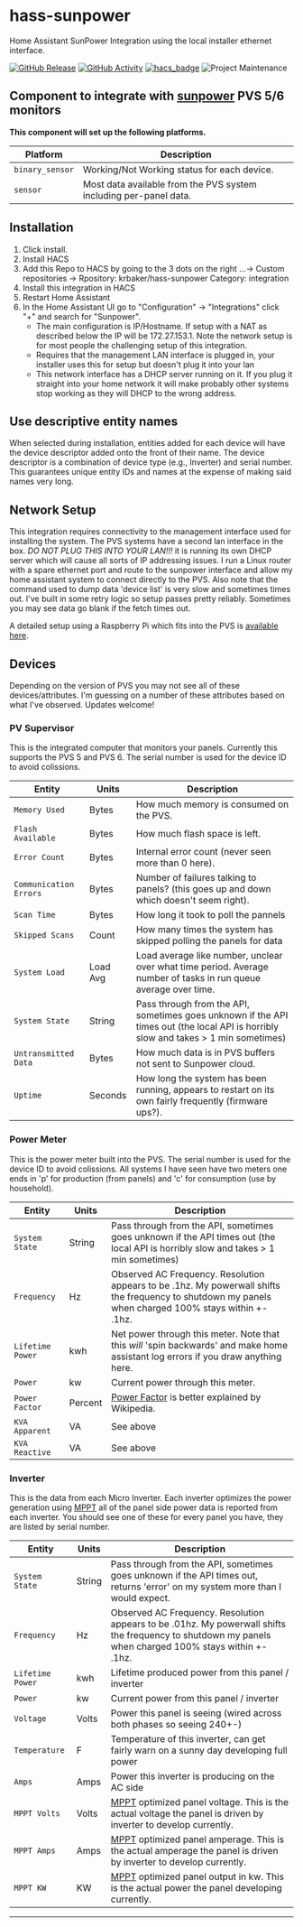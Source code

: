 # hass-sunpower
Home Assistant SunPower Integration using the local installer ethernet interface.

[![GitHub Release][releases-shield]][releases]
[![GitHub Activity][commits-shield]][commits]
[![hacs_badge](https://img.shields.io/badge/HACS-Custom-orange.svg?style=for-the-badge)](https://github.com/custom-components/hacs)
![Project Maintenance][maintenance-shield]

## Component to integrate with [sunpower][sunpower-us] PVS 5/6 monitors

**This component will set up the following platforms.**

Platform | Description
-- | --
`binary_sensor` | Working/Not Working status for each device.
`sensor` | Most data available from the PVS system including per-panel data.

## Installation
1. Click install.
3. Install HACS
4. Add this Repo to HACS by going to the 3 dots on the right ...-> Custom repositories -> Rpository: krbaker/hass-sunpower Category: integration
5. Install this integration in HACS
6. Restart Home Assistant
8. In the Home Assistant UI go to "Configuration" -> "Integrations" click "+" and search for "Sunpower".
   * The main configuration is IP/Hostname. If setup with a NAT as described below the IP will be 172.27.153.1. Note the network setup is for most people the challenging setup of this integration.
   * Requires that the management LAN interface is plugged in, your installer uses this for setup but doesn't plug it into your lan
   * This network interface has a DHCP server running on it. If you plug it straight into your home network it will make probably other systems stop working as they will DHCP to the wrong address.

## Use descriptive entity names
When selected during installation, entities added for each device will have the device descriptor added onto the front of their name. The device descriptor is a combination of device type (e.g., Inverter) and serial number. This guarantees unique entity IDs and names at the expense of making said names very long.

## Network Setup
This integration requires connectivity to the management interface used for installing the system.  The PVS systems have a second lan interface in the box.  *DO NOT PLUG THIS INTO YOUR LAN!!!* it is running its own DHCP server which will cause all sorts of IP addressing issues.  I run a Linux router with a spare ethernet port and route to the sunpower interface and allow my home assistant system to connect directly to the PVS.  Also note that the command used to dump data 'device list' is very slow and sometimes times out.  I've built in some retry logic so setup passes pretty reliably.  Sometimes you may see data go blank if the fetch times out.

A detailed setup using a Raspberry Pi which fits into the PVS is [available here][pi_setup].

## Devices
Depending on the version of PVS you may not see all of these devices/attributes.  I'm guessing on a number of these attributes based on what I've observed.  Updates welcome!

### PV Supervisor
This is the integrated computer that monitors your panels.  Currently this supports the PVS 5 and PVS 6.  The serial number is used for the device ID to avoid colissions.  

Entity | Units | Description
-- | -- | --
`Memory Used` | Bytes | How much memory is consumed on the PVS.
`Flash Available` | Bytes | How much flash space is left.
`Error Count` | Bytes | Internal error count (never seen more than 0 here).
`Communication Errors` | Bytes | Number of failures talking to panels? (this goes up and down which doesn't seem right).
`Scan Time` | Bytes | How long it took to poll the pannels
`Skipped Scans` | Count | How many times the system has skipped polling the panels for data 
`System Load` | Load Avg | Load average like number, unclear over what time period.  Average number of tasks in run queue average over time. 
`System State` | String | Pass through from the API, sometimes goes unknown if the API times out (the local API is horribly slow and takes > 1 min sometimes)
`Untransmitted Data` | Bytes | How much data is in PVS buffers not sent to Sunpower cloud.
`Uptime` | Seconds | How long the system has been running, appears to restart on its own fairly frequently (firmware ups?).

### Power Meter
This is the power meter built into the PVS.  The serial number is used for the device ID to avoid colissions.  All systems I have seen have two meters one ends in 'p' for production (from panels) and 'c' for consumption (use by household).

Entity | Units | Description
-- | -- | --
`System State` | String | Pass through from the API, sometimes goes unknown if the API times out (the local API is horribly slow and takes > 1 min sometimes)
`Frequency` | Hz | Observed AC Frequency.  Resolution appears to be .1hz.  My powerwall shifts the frequency to shutdown my panels when charged 100% stays within +- .1hz.
`Lifetime Power` | kwh | Net power through this meter.  Note that this *will* 'spin backwards' and make home assistant log errors if you draw anything here.
`Power` | kw | Current power through this meter.
`Power Factor` | Percent | [Power Factor][power-factor] is better explained by Wikipedia.
`KVA Apparent` | VA | See above
`KVA Reactive` | VA | See above

### Inverter
This is the data from each Micro Inverter.  Each inverter optimizes the power generation using [MPPT][mppt] all of the panel side power data is reported from each inverter.  You should see one of these for every panel you have, they are listed by serial number.

Entity | Units | Description
-- | -- | --
`System State` | String | Pass through from the API, sometimes goes unknown if the API times out, returns 'error' on my system more than I would expect.
`Frequency` | Hz | Observed AC Frequency.  Resolution appears to be .01hz.  My powerwall shifts the frequency to shutdown my panels when charged 100% stays within +- .1hz.
`Lifetime Power` | kwh | Lifetime produced power from this panel / inverter
`Power` | kw | Current power from this panel / inverter
`Voltage` | Volts | Power this panel is seeing (wired across both phases so seeing 240+-)
`Temperature` | F | Temperature of this inverter, can get fairly warn on a sunny day developing full power 
`Amps` | Amps | Power this inverter is producing on the AC side
`MPPT Volts` | Volts | [MPPT][mppt] optimized panel voltage.  This is the actual voltage the panel is driven by inverter to develop currently.
`MPPT Amps` | Amps | [MPPT][mppt] optimized panel amperage.  This is the actual amperage the panel is driven by inverter to develop currently.
`MPPT KW` | KW | [MPPT][mppt] optimized panel output in kw.  This is the actual power the panel developing currently.

***

[mppt]: https://en.wikipedia.org/wiki/Maximum_power_point_tracking
[power-factor]: https://en.wikipedia.org/wiki/Power_factor
[sunpower]: https://github.com/krbaker/hass-sunpower
[commits-shield]: https://img.shields.io/github/commit-activity/y/custom-components/blueprint.svg?style=for-the-badge
[commits]: https://github.com/krbaker/hass-sunpower/commits/master
[hacs]: https://github.com/custom-components/hacs
[hacsbadge]: https://img.shields.io/badge/HACS-Custom-orange.svg?style=for-the-badge
[maintenance-shield]: https://img.shields.io/badge/maintainer-Keith%20Baker%20%40krbaker-blue.svg?style=for-the-badge
[releases-shield]: https://img.shields.io/github/release/krbaker/hass-sunpower.svg?style=for-the-badge
[releases]: https://github.com/krbaker/hass-sunpower/releases
[sunpower-us]: https://us.sunpower.com/products/solar-panels
[pi_setup]: https://starreveld.com/PVS6%20Access%20and%20API.pdf
